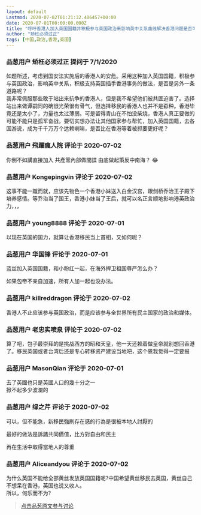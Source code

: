 ```yaml
---
layout: default
Lastmod: 2020-07-02T01:21:32.406457+00:00
date: 2020-07-01T00:00:00.000Z
title: "呼吁香港人加入英国国籍并积极参与英国政治来影响英中关系曲线解决香港问题是否可行？"
author: "矫枉必须过正"
tags: [中国,政治,香港,英国]
---
```



### 品葱用户 **矫枉必须过正** 提问于 7/1/2020
    
如题所述，考虑到国安法实施后的香港人的安危。采用这种加入英国国籍，积极参与英国政治，影响英中关系，积极支持英国插手香港事务的做法，是否是另外一条道路呢？  
我非常佩服那些敢于站出来抗争的香港人，但是我不希望他们被共匪迫害了。选择站出来做谭嗣同的确很光荣很有骨气，但选择移民的香港人也并不是孬种。香港毕竟还是太小了，力量也太过薄弱。可是留得青山在不怕没柴烧，香港人真正要做的可能不能只是孤军奋战，要切实想办法让其他国家参与帮忙，加入英国国籍，去各国游说，成为千千万万个达赖喇嘛，是否比在香港等着被抓要更好呢？
    
                

### 品葱用户 **飛躍瘋人院** 评论于 2020-07-02
        
你倒不如講直接加入 共產黨內部做間諜 由底做起策反中南海？ 😂
        
                

### 品葱用户 **Kongepingvin** 评论于 2020-07-02
        
这事不能一蹴而就，应该先物色一个香港小妹送入白金汉宫，跟剑桥乔治王子殿下培养感情。等乔治当了国王，香港小妹当了王后，就可以名正言顺地影响港英政治力，，，
        
                

### 品葱用户 **young8888** 评论于 2020-07-01
        
以现在英国的国力，就算让香港移民当上首相，又如何呢？
        
                

### 品葱用户 **华国锋** 评论于 2020-07-01
        
蓝丝加入英国国籍，和小粉红一起，在海外捍卫祖国尊严怎么办？  
  
如果包帝不亲自加速，所有人加一起也没办法。
        
                

### 品葱用户 **killreddragon** 评论于 2020-07-02
        
香港人不止应该参与英国政治，而是应该参与全世界所有民主国家的政治和媒体。
        
                

### 品葱用户 **老忠实喷泉** 评论于 2020-07-02
        
算了吧，包子最崇拜的是挑战西方的昭和天皇，他一天还赖着做皇帝就别想回香港了。移民英国或者台湾后还是专心转移资产建设当地吧，这个恩我觉得一定要报
        
                

### 品葱用户 **MasonQian** 评论于 2020-07-01
        
去了英國也只是英國人口的幾十分之一  
掀不起多少波瀾的
        
                

### 品葱用户 **绿之芹** 评论于 2020-07-02
        
可以，但不能急，新移民強刷存在感的行為是很被本地人討厭的  
  
最好的做法是訴諸共同價值，比方對自由和民主  
  
再在生活中取得當地人的尊重
        
                

### 品葱用户 **Aliceandyou** 评论于 2020-07-02
        
为什么英国不能给全部黄丝发放英国国籍呢?中国希望黄丝移民去英国，黄丝自己不想呆在香港，英国也说又收人。  
所以，何乐而不为?
        
                





> [点击品葱原文参与讨论](https://pincong.rocks/question/27963?warning)

